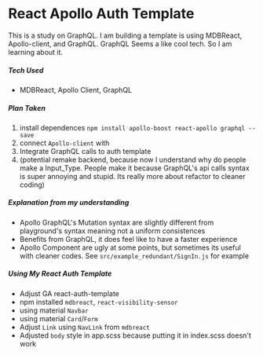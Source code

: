 # React Apollo Auth Template
This is a study on GraphQL. I am building a template is using MDBReact, 
Apollo-client, and GraphQL. GraphQL Seems a like cool tech. So I am learning
about it.

##### Tech Used
- MDBReact, Apollo Client, GraphQL

##### Plan Taken
1. install dependences `npm install apollo-boost react-apollo graphql --save`
2. connect `Apollo-client` with <App />
3. Integrate GraphQL calls to auth template
4. (potential remake backend, because now I understand why do people make a 
    Input_Type. People make it because GraphQL's api calls syntax is super
    annoying and stupid. Its really more about refactor to cleaner coding)

##### Explanation from my understanding
- Apollo GraphQL's Mutation syntax are slightly different from playground's
  syntax meaning not a uniform consistences
- Benefits from GraphQL, it does feel like to have a faster experience
- Apollo Component are ugly at some points, but sometimes its useful with
  cleaner codes. See `src/example_redundant/SignIn.js` for example

##### Using My React Auth Template
- Adjust GA react-auth-template
- npm installed `mdbreact`, `react-visibility-sensor`
- using material `Navbar`
- using material `Card`/`Form`
- Adjust `Link` using `NavLink` from `mdbreact`
- Adjusted `body` style in app.scss because putting it in index.scss doesn't work
